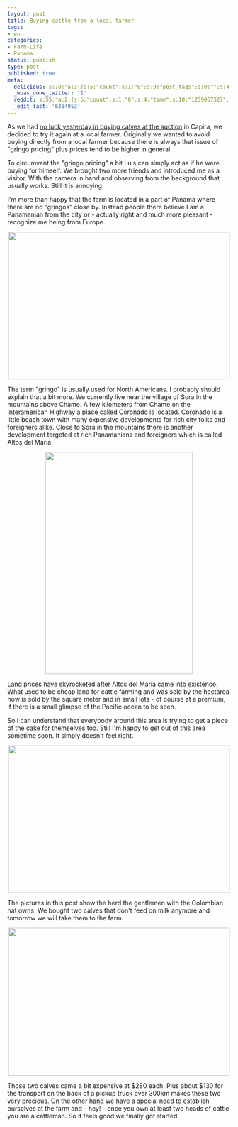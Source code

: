 ```yaml
---
layout: post
title: Buying cattle from a local farmer
tags:
- en
categories:
- Farm-Life
- Panama
status: publish
type: post
published: true
meta:
  delicious: s:78:"a:3:{s:5:"count";s:1:"0";s:9:"post_tags";s:0:"";s:4:"time";s:10:"1259067325";}";
  _wpas_done_twitter: '1'
  reddit: s:55:"a:2:{s:5:"count";s:1:"0";s:4:"time";s:10:"1259067327";}";
  _edit_last: '6384953'
---
```

As we had <a href="http://rainforestfinca.wordpress.com/2009/11/11/no-luck-today-with-the-cattle-purchase/">no luck yesterday in buying calves at the auction</a> in Capira, we decided to try it again at a local farmer. Originally we wanted to avoid buying directly from a local farmer because there is always that issue of "gringo pricing" plus prices tend to be higher in general.

To circumvent the "gringo pricing" a bit Luis can simply act as if he were buying for himself. We brought two more friends and introduced me as a visitor. With the camera in hand and observing from the background that usually works. Still it is annoying.

I'm more than happy that the farm is located in a part of Panama where there are no "gringos" close by. Instead people there believe I am a Panamanian from the city or - actually right and much more pleasant - recognize me being from Europe.

<a href="http://www.flickr.com/photos/34665899@N00/4101975924" title="View '' on Flickr.com"><div style="text-align:center;"><img src="http://farm3.static.flickr.com/2486/4101975924_a35ce76a97.jpg" alt="" border="0" width="500" height="332" /></div></a>

The term "gringo" is usually used for North Americans. I probably should explain that a bit more. We currently live near the village of Sora in the mountains above Chame. A few kilometers from Chame on the Interamerican Highway a place called Coronado is located. Coronado is a little beach town with many expensive developments for rich city folks and foreigners alike. Close to Sora in the mountains there is another development targeted at rich Panamanians and foreigners which is called Altos del Maria.

<a href="http://www.flickr.com/photos/34665899@N00/4101976904" title="View '' on Flickr.com"><div style="text-align:center;"><img src="http://farm3.static.flickr.com/2580/4101976904_2558ca9f61.jpg" alt="" border="0" width="332" height="500" /></div></a>

Land prices have skyrocketed after Altos del Maria came into existence. What used to be cheap land for cattle farming and was sold by the hectarea now is sold by the square meter and in small lots - of course at a premium, if there is a small glimpse of the Pacific ocean to be seen.

So I can understand that everybody around this area is trying to get a piece of the cake for themselves too. Still I'm happy to get out of this area sometime soon. It simply doesn't feel right.

<a href="http://www.flickr.com/photos/34665899@N00/4101222725" title="View '' on Flickr.com"><div style="text-align:center;"><img src="http://farm3.static.flickr.com/2649/4101222725_559e8da4b1.jpg" alt="" border="0" width="500" height="332" /></div></a>

The pictures in this post show the herd the gentlemen with the Colombian hat owns. We bought two calves that don't feed on milk anymore and tomorrow we will take them to the farm.

<a href="http://www.flickr.com/photos/34665899@N00/4101978720" title="View '' on Flickr.com"><div style="text-align:center;"><img src="http://farm3.static.flickr.com/2747/4101978720_7f04fee043.jpg" alt="" border="0" width="500" height="333" /></div></a>

Those two calves came a bit expensive at $280 each. Plus about $130 for the transport on the back of a pickup truck over 300km makes these two very precious. On the other hand we have a special need to establish ourselves at the farm and - hey! - once you own at least two heads of cattle you are a cattleman. So it feels good we finally got started.
